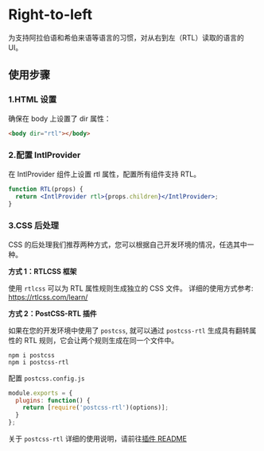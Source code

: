# Right-to-left

为支持阿拉伯语和希伯来语等语言的习惯，对从右到左（RTL）读取的语言的 UI。

## 使用步骤

### 1.HTML 设置

确保在 body 上设置了 dir 属性：

```html
<body dir="rtl"></body>
```

### 2.配置 IntlProvider

在 IntlProvider 组件上设置 rtl 属性，配置所有组件支持 RTL。

```jsx
function RTL(props) {
  return <IntlProvider rtl>{props.children}</IntlProvider>;
}
```

### 3.CSS 后处理

CSS 的后处理我们推荐两种方式，您可以根据自己开发环境的情况，任选其中一种。

**方式 1：RTLCSS 框架**

使用 `rtlcss` 可以为 RTL 属性规则生成独立的 CSS 文件。 详细的使用方式参考: https://rtlcss.com/learn/

**方式 2：PostCSS-RTL 插件**

如果在您的开发环境中使用了 `postcss`, 就可以通过 `postcss-rtl` 生成具有翻转属性的 RTL 规则，它会让两个规则生成在同一个文件中。

```
npm i postcss
npm i postcss-rtl
```

配置 `postcss.config.js`

```js
module.exports = {
  plugins: function() {
    return [require('postcss-rtl')(options)];
  }
};
```

关于 `postcss-rtl` 详细的使用说明，请前往[插件 README](https://github.com/vkalinichev/postcss-rtl)
